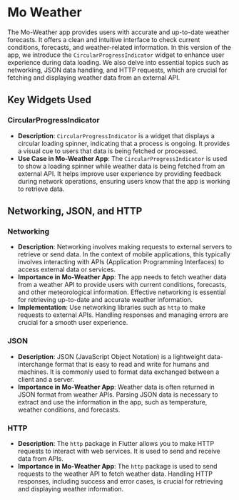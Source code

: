 # Mo Weather
The Mo-Weather app provides users with accurate and up-to-date weather forecasts. It offers a clean and intuitive interface to check current conditions, forecasts, and weather-related information. In this version of the app, we introduce the `CircularProgressIndicator` widget to enhance user experience during data loading. We also delve into essential topics such as networking, JSON data handling, and HTTP requests, which are crucial for fetching and displaying weather data from an external API.

## Key Widgets Used

### CircularProgressIndicator
- **Description**: `CircularProgressIndicator` is a widget that displays a circular loading spinner, indicating that a process is ongoing. It provides a visual cue to users that data is being fetched or processed.
- **Use Case in Mo-Weather App**: The `CircularProgressIndicator` is used to show a loading spinner while weather data is being fetched from an external API. It helps improve user experience by providing feedback during network operations, ensuring users know that the app is working to retrieve data.




## Networking, JSON, and HTTP

### Networking
- **Description**: Networking involves making requests to external servers to retrieve or send data. In the context of mobile applications, this typically involves interacting with APIs (Application Programming Interfaces) to access external data or services.
- **Importance in Mo-Weather App**: The app needs to fetch weather data from a weather API to provide users with current conditions, forecasts, and other meteorological information. Effective networking is essential for retrieving up-to-date and accurate weather information.
- **Implementation**: Use networking libraries such as `http` to make requests to external APIs. Handling responses and managing errors are crucial for a smooth user experience.

### JSON
- **Description**: JSON (JavaScript Object Notation) is a lightweight data-interchange format that is easy to read and write for humans and machines. It is commonly used to format data exchanged between a client and a server.
- **Importance in Mo-Weather App**: Weather data is often returned in JSON format from weather APIs. Parsing JSON data is necessary to extract and use the information in the app, such as temperature, weather conditions, and forecasts.


### HTTP
- **Description**: The `http` package in Flutter allows you to make HTTP requests to interact with web services. It is used to send and receive data from APIs.
- **Importance in Mo-Weather App**: The `http` package is used to send requests to the weather API to fetch weather data. Handling HTTP responses, including success and error cases, is crucial for retrieving and displaying weather information.
